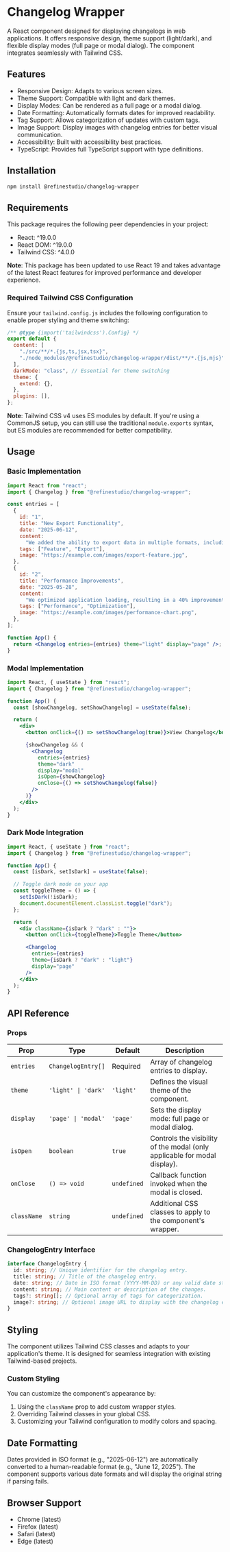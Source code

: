 # Changelog Wrapper

A React component designed for displaying changelogs in web applications. It offers responsive design, theme support (light/dark), and flexible display modes (full page or modal dialog). The component integrates seamlessly with Tailwind CSS.

## Features

- Responsive Design: Adapts to various screen sizes.
- Theme Support: Compatible with light and dark themes.
- Display Modes: Can be rendered as a full page or a modal dialog.
- Date Formatting: Automatically formats dates for improved readability.
- Tag Support: Allows categorization of updates with custom tags.
- Image Support: Display images with changelog entries for better visual communication.
- Accessibility: Built with accessibility best practices.
- TypeScript: Provides full TypeScript support with type definitions.

## Installation

```bash
npm install @refinestudio/changelog-wrapper
```

## Requirements

This package requires the following peer dependencies in your project:

- React: ^19.0.0
- React DOM: ^19.0.0
- Tailwind CSS: ^4.0.0

**Note**: This package has been updated to use React 19 and takes advantage of the latest React features for improved performance and developer experience.

### Required Tailwind CSS Configuration

Ensure your `tailwind.config.js` includes the following configuration to enable proper styling and theme switching:

```javascript
/** @type {import('tailwindcss').Config} */
export default {
  content: [
    "./src/**/*.{js,ts,jsx,tsx}",
    "./node_modules/@refinestudio/changelog-wrapper/dist/**/*.{js,mjs}",
  ],
  darkMode: "class", // Essential for theme switching
  theme: {
    extend: {},
  },
  plugins: [],
};
```

**Note**: Tailwind CSS v4 uses ES modules by default. If you're using a CommonJS setup, you can still use the traditional `module.exports` syntax, but ES modules are recommended for better compatibility.

## Usage

### Basic Implementation

```jsx
import React from "react";
import { Changelog } from "@refinestudio/changelog-wrapper";

const entries = [
  {
    id: "1",
    title: "New Export Functionality",
    date: "2025-06-12",
    content:
      "We added the ability to export data in multiple formats, including CSV, JSON, and PDF.",
    tags: ["Feature", "Export"],
    image: "https://example.com/images/export-feature.jpg",
  },
  {
    id: "2",
    title: "Performance Improvements",
    date: "2025-05-28",
    content:
      "We optimized application loading, resulting in a 40% improvement in startup speed.",
    tags: ["Performance", "Optimization"],
    image: "https://example.com/images/performance-chart.png",
  },
];

function App() {
  return <Changelog entries={entries} theme="light" display="page" />;
}
```

### Modal Implementation

```jsx
import React, { useState } from "react";
import { Changelog } from "@refinestudio/changelog-wrapper";

function App() {
  const [showChangelog, setShowChangelog] = useState(false);

  return (
    <div>
      <button onClick={() => setShowChangelog(true)}>View Changelog</button>

      {showChangelog && (
        <Changelog
          entries={entries}
          theme="dark"
          display="modal"
          isOpen={showChangelog}
          onClose={() => setShowChangelog(false)}
        />
      )}
    </div>
  );
}
```

### Dark Mode Integration

```jsx
import React, { useState } from "react";
import { Changelog } from "@refinestudio/changelog-wrapper";

function App() {
  const [isDark, setIsDark] = useState(false);

  // Toggle dark mode on your app
  const toggleTheme = () => {
    setIsDark(!isDark);
    document.documentElement.classList.toggle("dark");
  };

  return (
    <div className={isDark ? "dark" : ""}>
      <button onClick={toggleTheme}>Toggle Theme</button>

      <Changelog
        entries={entries}
        theme={isDark ? "dark" : "light"}
        display="page"
      />
    </div>
  );
}
```

## API Reference

### Props

| Prop        | Type                | Default     | Description                                                               |
| ----------- | ------------------- | ----------- | ------------------------------------------------------------------------- |
| `entries`   | `ChangelogEntry[]`  | Required    | Array of changelog entries to display.                                    |
| `theme`     | `'light' \| 'dark'` | `'light'`   | Defines the visual theme of the component.                                |
| `display`   | `'page' \| 'modal'` | `'page'`    | Sets the display mode: full page or modal dialog.                         |
| `isOpen`    | `boolean`           | `true`      | Controls the visibility of the modal (only applicable for modal display). |
| `onClose`   | `() => void`        | `undefined` | Callback function invoked when the modal is closed.                       |
| `className` | `string`            | `undefined` | Additional CSS classes to apply to the component's wrapper.               |

### ChangelogEntry Interface

```typescript
interface ChangelogEntry {
  id: string; // Unique identifier for the changelog entry.
  title: string; // Title of the changelog entry.
  date: string; // Date in ISO format (YYYY-MM-DD) or any valid date string.
  content: string; // Main content or description of the changes.
  tags?: string[]; // Optional array of tags for categorization.
  image?: string; // Optional image URL to display with the changelog entry.
}
```

## Styling

The component utilizes Tailwind CSS classes and adapts to your application's theme. It is designed for seamless integration with existing Tailwind-based projects.

### Custom Styling

You can customize the component's appearance by:

1.  Using the `className` prop to add custom wrapper styles.
2.  Overriding Tailwind classes in your global CSS.
3.  Customizing your Tailwind configuration to modify colors and spacing.

## Date Formatting

Dates provided in ISO format (e.g., "2025-06-12") are automatically converted to a human-readable format (e.g., "June 12, 2025"). The component supports various date formats and will display the original string if parsing fails.

## Browser Support

- Chrome (latest)
- Firefox (latest)
- Safari (latest)
- Edge (latest)
